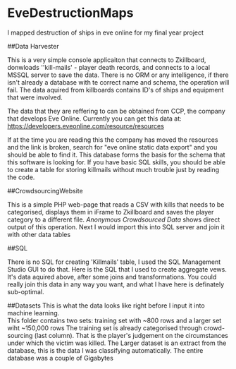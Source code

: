 # EveDestructionMaps
I mapped destruction of ships in eve online for my final year project

##Data Harvester

This is a very simple console applicaiton that connects to Zkillboard, donwloads ''kill-mails' - player death records, and connects to a local MSSQL server to save the data. 
There is no ORM or any intelligence, if there isn't already a database with te correct name and schema, the operation will fail.
The data aquired from killboards contains ID's of ships and equipment that were involved. 

The data that they are reffering to can be obtained from CCP, the company that develops Eve Online. 
Currently you can get this data at: https://developers.eveonline.com/resource/resources

If at the time you are reading this the company has moved the resources and the link is broken, search for "eve online static data export" and you should be able to find it.
This database forms the basis for the schema that this software is looking for. If you have basic SQL skills, you should be able to create a table for storing killmails without much trouble just by reading the code. 

##CrowdsourcingWebsite

This is a simple PHP web-page that reads a CSV with kills that needs to be categorised, displays them in iFrame to Zkillboard and saves the player category to a different file. 
*Anonymous Crowdsourced Data* shows direct output of this operation. Next I would import this into SQL server and join it with other data tables

##SQL

There is no SQL for creating 'Killmails' table, I used the SQL Management Studio GUI to do that. 
Here is the SQL that I used to create aggregate vews. It's data aquired above, after some joins and transformations. 
You could really join this data in any way you want, and what I have here is definately sub-optimal. 

##Datasets
This is what the data looks like right before I input it into machine learning.  
This folder contains two sets: training set with ~800 rows and a larger set wiht ~150,000 rows 
The training set is already categorised through crowd-sourcing (last column). That is the player's judgement on the circumstances under which the victim was killed. 
The Larger dataset is an extract from the database, this is the data I was classifying automatically. The entire database was a couple of Gigabytes
